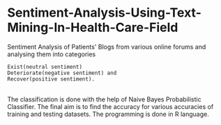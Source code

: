 # Sentiment-Analysis-Using-Text-Mining-In-Health-Care-Field
Sentiment Analysis of Patients' Blogs from various online forums and analysing them into categories 
 ```
 Exist(neutral sentiment)
 Deteriorate(negative sentiment) and
 Recover(positive sentiment). 
 ```
<br>The classification is done with the help of Naive Bayes Probabilistic Classifier. The final aim is to find the accuracy for various accuracies of training and testing datasets. The programming is done in R language.
